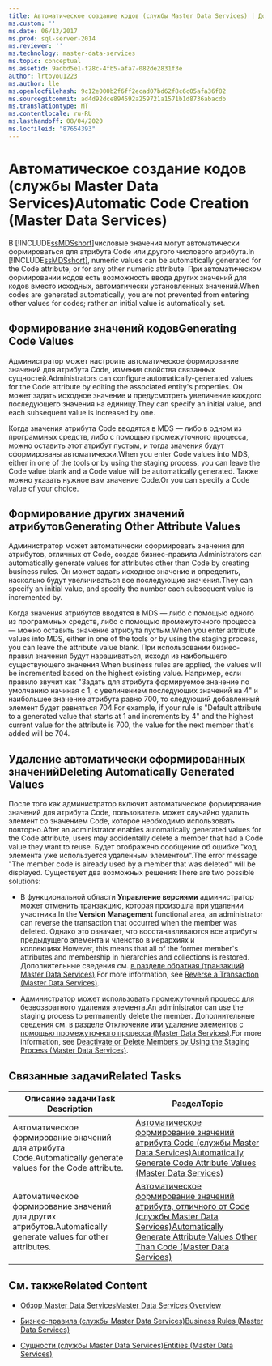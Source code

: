 ```yaml
---
title: Автоматическое создание кодов (службы Master Data Services) | Документы Майкрософт
ms.custom: ''
ms.date: 06/13/2017
ms.prod: sql-server-2014
ms.reviewer: ''
ms.technology: master-data-services
ms.topic: conceptual
ms.assetid: 9adbd5e1-f28c-4fb5-afa7-082de2831f3e
author: lrtoyou1223
ms.author: lle
ms.openlocfilehash: 9c12e000b2f6ff2ecad07bd62f8c6c05afa36f82
ms.sourcegitcommit: ad4d92dce894592a259721a1571b1d8736abacdb
ms.translationtype: MT
ms.contentlocale: ru-RU
ms.lasthandoff: 08/04/2020
ms.locfileid: "87654393"
---
```

# <a name="automatic-code-creation-master-data-services"></a><span data-ttu-id="c4bb0-102">Автоматическое создание кодов (службы Master Data Services)</span><span class="sxs-lookup"><span data-stu-id="c4bb0-102">Automatic Code Creation (Master Data Services)</span></span>
  <span data-ttu-id="c4bb0-103">В [!INCLUDE[ssMDSshort](../includes/ssmdsshort-md.md)]числовые значения могут автоматически формироваться для атрибута Code или другого числового атрибута.</span><span class="sxs-lookup"><span data-stu-id="c4bb0-103">In [!INCLUDE[ssMDSshort](../includes/ssmdsshort-md.md)], numeric values can be automatically generated for the Code attribute, or for any other numeric attribute.</span></span> <span data-ttu-id="c4bb0-104">При автоматическом формировании кодов есть возможность ввода других значений для кодов вместо исходных, автоматически установленных значений.</span><span class="sxs-lookup"><span data-stu-id="c4bb0-104">When codes are generated automatically, you are not prevented from entering other values for codes; rather an initial value is automatically set.</span></span>  
  
## <a name="generating-code-values"></a><span data-ttu-id="c4bb0-105">Формирование значений кодов</span><span class="sxs-lookup"><span data-stu-id="c4bb0-105">Generating Code Values</span></span>  
 <span data-ttu-id="c4bb0-106">Администратор может настроить автоматическое формирование значений для атрибута Code, изменив свойства связанных сущностей.</span><span class="sxs-lookup"><span data-stu-id="c4bb0-106">Administrators can configure automatically-generated values for the Code attribute by editing the associated entity's properties.</span></span> <span data-ttu-id="c4bb0-107">Он может задать исходное значение и предусмотреть увеличение каждого последующего значения на единицу.</span><span class="sxs-lookup"><span data-stu-id="c4bb0-107">They can specify an initial value, and each subsequent value is increased by one.</span></span>  
  
 <span data-ttu-id="c4bb0-108">Когда значения атрибута Code вводятся в MDS — либо в одном из программных средств, либо с помощью промежуточного процесса, можно оставить этот атрибут пустым, и тогда значения будут сформированы автоматически.</span><span class="sxs-lookup"><span data-stu-id="c4bb0-108">When you enter Code values into MDS, either in one of the tools or by using the staging process, you can leave the Code value blank and a Code value will be automatically generated.</span></span> <span data-ttu-id="c4bb0-109">Также можно указать нужное вам значение Code.</span><span class="sxs-lookup"><span data-stu-id="c4bb0-109">Or you can specify a Code value of your choice.</span></span>  
  
## <a name="generating-other-attribute-values"></a><span data-ttu-id="c4bb0-110">Формирование других значений атрибутов</span><span class="sxs-lookup"><span data-stu-id="c4bb0-110">Generating Other Attribute Values</span></span>  
 <span data-ttu-id="c4bb0-111">Администратор может автоматически сформировать значения для атрибутов, отличных от Code, создав бизнес-правила.</span><span class="sxs-lookup"><span data-stu-id="c4bb0-111">Administrators can automatically generate values for attributes other than Code by creating business rules.</span></span> <span data-ttu-id="c4bb0-112">Он может задать исходное значение и определить, насколько будут увеличиваться все последующие значения.</span><span class="sxs-lookup"><span data-stu-id="c4bb0-112">They can specify an initial value, and specify the number each subsequent value is incremented by.</span></span>  
  
 <span data-ttu-id="c4bb0-113">Когда значения атрибутов вводятся в MDS — либо с помощью одного из программных средств, либо с помощью промежуточного процесса — можно оставить значение атрибута пустым.</span><span class="sxs-lookup"><span data-stu-id="c4bb0-113">When you enter attribute values into MDS, either in one of the tools or by using the staging process, you can leave the attribute value blank.</span></span> <span data-ttu-id="c4bb0-114">При использовании бизнес-правил значения будут наращиваться, исходя из наибольшего существующего значения.</span><span class="sxs-lookup"><span data-stu-id="c4bb0-114">When business rules are applied, the values will be incremented based on the highest existing value.</span></span> <span data-ttu-id="c4bb0-115">Например, если правило звучит как "Задать для атрибута формируемое значение по умолчанию начиная с 1, с увеличением последующих значений на 4" и наибольшее значение атрибута равно 700, то следующий добавленный элемент будет равняться 704.</span><span class="sxs-lookup"><span data-stu-id="c4bb0-115">For example, if your rule is "Default attribute to a generated value that starts at 1 and increments by 4" and the highest current value for the attribute is 700, the value for the next member that's added will be 704.</span></span>  
  
## <a name="deleting-automatically-generated-values"></a><span data-ttu-id="c4bb0-116">Удаление автоматически сформированных значений</span><span class="sxs-lookup"><span data-stu-id="c4bb0-116">Deleting Automatically Generated Values</span></span>  
 <span data-ttu-id="c4bb0-117">После того как администратор включит автоматическое формирование значений для атрибута Code, пользователь может случайно удалить элемент со значением Code, которое необходимо использовать повторно.</span><span class="sxs-lookup"><span data-stu-id="c4bb0-117">After an administrator enables automatically generated values for the Code attribute, users may accidentally delete a member that had a Code value they want to reuse.</span></span> <span data-ttu-id="c4bb0-118">Будет отображено сообщение об ошибке "код элемента уже используется удаленным элементом".</span><span class="sxs-lookup"><span data-stu-id="c4bb0-118">The error message "The member code is already used by a member that was deleted" will be displayed.</span></span> <span data-ttu-id="c4bb0-119">Существует два возможных решения:</span><span class="sxs-lookup"><span data-stu-id="c4bb0-119">There are two possible solutions:</span></span>  
  
-   <span data-ttu-id="c4bb0-120">В функциональной области **Управление версиями** администратор может отменить транзакцию, которая произошла при удалении участника.</span><span class="sxs-lookup"><span data-stu-id="c4bb0-120">In the **Version Management** functional area, an administrator can reverse the transaction that occurred when the member was deleted.</span></span> <span data-ttu-id="c4bb0-121">Однако это означает, что восстанавливаются все атрибуты предыдущего элемента и членство в иерархиях и коллекциях.</span><span class="sxs-lookup"><span data-stu-id="c4bb0-121">However, this means that all of the former member's attributes and membership in hierarchies and collections is restored.</span></span> <span data-ttu-id="c4bb0-122">Дополнительные сведения см. [в разделе обратная &#40;транзакций Master Data Services&#41;](reverse-a-transaction-master-data-services.md).</span><span class="sxs-lookup"><span data-stu-id="c4bb0-122">For more information, see [Reverse a Transaction &#40;Master Data Services&#41;](reverse-a-transaction-master-data-services.md).</span></span>  
  
-   <span data-ttu-id="c4bb0-123">Администратор может использовать промежуточный процесс для безвозвратного удаления элемента.</span><span class="sxs-lookup"><span data-stu-id="c4bb0-123">An administrator can use the staging process to permanently delete the member.</span></span> <span data-ttu-id="c4bb0-124">Дополнительные сведения см. [в разделе Отключение или удаление элементов с помощью промежуточного процесса &#40;Master Data Services&#41;](add-update-and-delete-data-master-data-services.md).</span><span class="sxs-lookup"><span data-stu-id="c4bb0-124">For more information, see [Deactivate or Delete Members by Using the Staging Process &#40;Master Data Services&#41;](add-update-and-delete-data-master-data-services.md).</span></span>  
  
## <a name="related-tasks"></a><span data-ttu-id="c4bb0-125">Связанные задачи</span><span class="sxs-lookup"><span data-stu-id="c4bb0-125">Related Tasks</span></span>  
  
|<span data-ttu-id="c4bb0-126">Описание задачи</span><span class="sxs-lookup"><span data-stu-id="c4bb0-126">Task Description</span></span>|<span data-ttu-id="c4bb0-127">Раздел</span><span class="sxs-lookup"><span data-stu-id="c4bb0-127">Topic</span></span>|  
|----------------------|-----------|  
|<span data-ttu-id="c4bb0-128">Автоматическое формирование значений для атрибута Code.</span><span class="sxs-lookup"><span data-stu-id="c4bb0-128">Automatically generate values for the Code attribute.</span></span>|[<span data-ttu-id="c4bb0-129">Автоматическое формирование значений атрибута Code (службы Master Data Services)</span><span class="sxs-lookup"><span data-stu-id="c4bb0-129">Automatically Generate Code Attribute Values &#40;Master Data Services&#41;</span></span>](../../2014/master-data-services/automatically-generate-code-attribute-values-master-data-services.md)|  
|<span data-ttu-id="c4bb0-130">Автоматическое формирование значений для других атрибутов.</span><span class="sxs-lookup"><span data-stu-id="c4bb0-130">Automatically generate values for other attributes.</span></span>|[<span data-ttu-id="c4bb0-131">Автоматическое формирование значений атрибута, отличного от Code (службы Master Data Services)</span><span class="sxs-lookup"><span data-stu-id="c4bb0-131">Automatically Generate Attribute Values Other Than Code &#40;Master Data Services&#41;</span></span>](../../2014/master-data-services/automatically-generate-attribute-values-other-than-code-master-data-services.md)|  
  
## <a name="related-content"></a><span data-ttu-id="c4bb0-132">См. также</span><span class="sxs-lookup"><span data-stu-id="c4bb0-132">Related Content</span></span>  
  
-   [<span data-ttu-id="c4bb0-133">Обзор Master Data Services</span><span class="sxs-lookup"><span data-stu-id="c4bb0-133">Master Data Services Overview</span></span>](master-data-services-overview-mds.md)  
  
-   [<span data-ttu-id="c4bb0-134">Бизнес-правила (службы Master Data Services)</span><span class="sxs-lookup"><span data-stu-id="c4bb0-134">Business Rules &#40;Master Data Services&#41;</span></span>](../../2014/master-data-services/business-rules-master-data-services.md)  
  
-   [<span data-ttu-id="c4bb0-135">Сущности (службы Master Data Services)</span><span class="sxs-lookup"><span data-stu-id="c4bb0-135">Entities &#40;Master Data Services&#41;</span></span>](../../2014/master-data-services/entities-master-data-services.md)  
  
  
